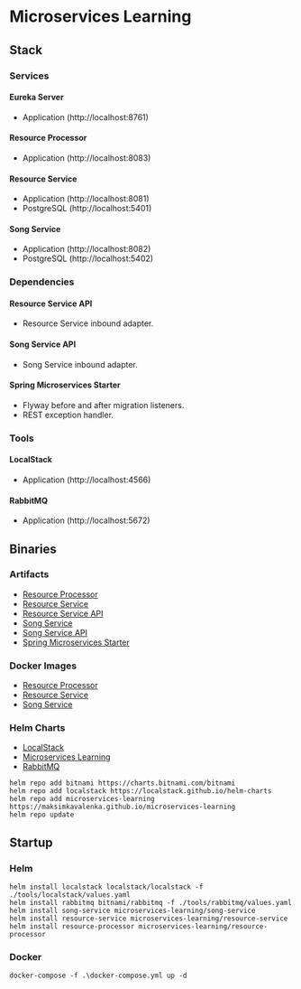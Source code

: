 # Microservices Learning

## Stack

### Services

#### Eureka Server
- Application (http://localhost:8761)

#### Resource Processor
- Application (http://localhost:8083)

#### Resource Service
- Application (http://localhost:8081)
- PostgreSQL (http://localhost:5401)

#### Song Service
- Application (http://localhost:8082)
- PostgreSQL (http://localhost:5402)

### Dependencies

#### Resource Service API
- Resource Service inbound adapter.

#### Song Service API
- Song Service inbound adapter.

#### Spring Microservices Starter
- Flyway before and after migration listeners.
- REST exception handler.

### Tools

#### LocalStack
- Application (http://localhost:4566)

#### RabbitMQ
- Application (http://localhost:5672)

## Binaries

### Artifacts
- [Resource Processor](https://github.com/MaksimKavalenka/microservices-learning/packages/2046204)
- [Resource Service](https://github.com/MaksimKavalenka/microservices-learning/packages/2043819)
- [Resource Service API](https://github.com/MaksimKavalenka/microservices-learning/packages/2046203)
- [Song Service](https://github.com/MaksimKavalenka/microservices-learning/packages/2043571)
- [Song Service API](https://github.com/MaksimKavalenka/microservices-learning/packages/2043572)
- [Spring Microservices Starter](https://github.com/MaksimKavalenka/microservices-learning/packages/2043488)

### Docker Images
- [Resource Processor](https://hub.docker.com/r/maksimkavalenka/resource-processor)
- [Resource Service](https://hub.docker.com/r/maksimkavalenka/resource-service)
- [Song Service](https://hub.docker.com/r/maksimkavalenka/song-service)

### Helm Charts

- [LocalStack](https://localstack.github.io/helm-charts)
- [Microservices Learning](https://maksimkavalenka.github.io/microservices-learning)
- [RabbitMQ](https://github.com/bitnami/charts/tree/main/bitnami/rabbitmq)
```
helm repo add bitnami https://charts.bitnami.com/bitnami
helm repo add localstack https://localstack.github.io/helm-charts
helm repo add microservices-learning https://maksimkavalenka.github.io/microservices-learning
helm repo update
```

## Startup

### Helm

```
helm install localstack localstack/localstack -f ./tools/localstack/values.yaml
helm install rabbitmq bitnami/rabbitmq -f ./tools/rabbitmq/values.yaml
helm install song-service microservices-learning/song-service
helm install resource-service microservices-learning/resource-service
helm install resource-processor microservices-learning/resource-processor
```

### Docker
```
docker-compose -f .\docker-compose.yml up -d
```

